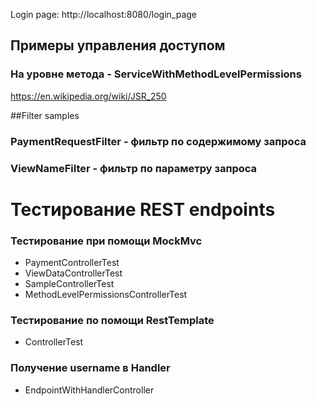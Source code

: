 Login page:  http://localhost:8080/login_page

## Примеры управления доступом

### На уровне метода - ServiceWithMethodLevelPermissions
https://en.wikipedia.org/wiki/JSR_250

##Filter samples

### PaymentRequestFilter - фильтр по содержимому запроса
### ViewNameFilter - фильтр по параметру запроса

# Тестирование REST endpoints

### Тестирование при помощи MockMvc
* PaymentControllerTest
* ViewDataControllerTest
* SampleControllerTest
* MethodLevelPermissionsControllerTest

### Тестирование по помощи RestTemplate
* ControllerTest

### Получение username в Handler
* EndpointWithHandlerController
